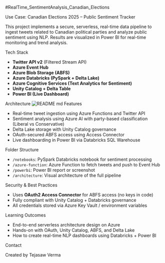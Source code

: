 #RealTime_SentimentAnalysis_Canadian_Elections
 
Use Case: Canadian Elections 2025 – Public Sentiment Tracker

This project implements a secure, serverless, real-time data pipeline to ingest tweets related to Canadian political parties and analyze public sentiment using NLP. Results are visualized in Power BI for real-time monitoring and trend analysis.

Tech Stack

- **Twitter API v2** (Filtered Stream API)
- **Azure Event Hub**
- **Azure Blob Storage (ABFS)**
- **Azure Databricks (PySpark + Delta Lake)**
- **Azure Cognitive Services (Text Analytics for Sentiment)**
- **Unity Catalog + Delta Table**
- **Power BI (Live Dashboard)**

Architecture
![README md](https://github.com/user-attachments/assets/a61f41fc-b359-4502-88ba-3563f106d0a4)
Features

- Real-time tweet ingestion using Azure Functions and Twitter API
- Sentiment analysis using Azure AI with party-based classification (Liberal vs Conservative)
- Delta Lake storage with Unity Catalog governance
- OAuth-secured ABFS access using Access Connector
- Live dashboarding in Power BI via Databricks SQL Warehouse


Folder Structure

- `/notebooks`: PySpark Databricks notebook for sentiment processing
- `/azure-function`: Azure Function to fetch tweets and push to Event Hub
- `/powerbi`: Power BI report or screenshot
- `/architecture`: Visual architecture of the full pipeline

Security & Best Practices

- Uses **OAuth2 Access Connector** for ABFS access (no keys in code)
- Fully compliant with Unity Catalog + Databricks governance
- All credentials stored via Azure Key Vault / environment variables

Learning Outcomes

- End-to-end serverless architecture design on Azure
- Hands-on with OAuth, Unity Catalog, ABFS, and Delta Lake
- How to create real-time NLP dashboards using Databricks + Power BI

Contact

Created by Tejasaw Verma

